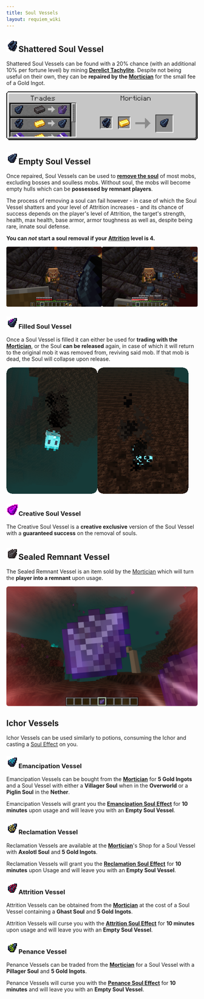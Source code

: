 ```yaml
---
title: Soul Vessels
layout: requiem_wiki
---
```


## ![Shattered Soul Vessel](img/shattered_soul_vessel.png)Shattered Soul Vessel 

Shattered Soul Vessels can be found with a 20% chance (with an additional 10% per fortune level) by mining **[Derelict Tachylite](obelisks#derelict-tachylite----)**. Despite not being useful on their own, they can be **repaired by the [Mortician](#mortician)** for the small fee of a Gold Ingot.

![Shattered Soul Vessel Trade](img/ShatteredSoulVesselTrade.png)



## ![Soul Vessel](img/soul_vessel.png)Empty Soul Vessel

Once repaired, Soul Vessels can be used to [**remove the soul**](gameplay#soul-state) of most mobs,
excluding bosses and soulless mobs. Without soul, the mobs will become empty hulls
which can be **possessed by remnant players**.

The process of removing a soul can fail however - in case of which the Soul Vessel shatters and
your level of Attrition increases - and its chance of success depends on the player's level of Attrition,
the target's strength, health, max health, base armor, armor toughness as well as, despite being rare,
innate soul defense.

**You can _not_ start a soul removal if your [Attrition](effects#attrition) level is 4.**

![Soul Stealing](img/SoulStealing.png)

### ![Filled Soul Vessel](img/soul_vessel_filled.png)Filled Soul Vessel

Once a Soul Vessel is filled it can either be used for **trading with the [Mortician](mortician#trades)**,
or the Soul **can be released** again, in case of which it will return to the original mob
it was removed from, reviving said mob. If that mob is dead, the Soul will collapse upon release.

![Soul](img/Soul.png)![Collapsing Soul](img/CollapsingSoul.png)



### ![Creative Soul Vessel](img/creative_soul_vessel.png)Creative Soul Vessel

The Creative Soul Vessel is a **creative exclusive** version of the Soul Vessel with a **guaranteed success** on the removal of souls.



## ![Sealed Remnant Vessel](img/sealed_remnant_vessel.png)Sealed Remnant Vessel

The Sealed Remnant Vessel is an item sold by the [Mortician](mortician) which will turn the **player into a remnant** upon usage.

![Remnant Release](img/RemnantRelease.png)



## Ichor Vessels

Ichor Vessels can be used similarly to potions, consuming the Ichor and casting a [Soul Effect](effects) on you.

### ![Emancipation Vessel](img/ichor_vessel_emancipation.png)Emancipation Vessel

Emancipation Vessels can be bought from the **[Mortician](mortician)** for **5 Gold Ingots** and a Soul Vessel with either a **Villager Soul** when in the **Overworld** or a **Piglin Soul** in the **Nether**.

Emancipation Vessels will grant you the **[Emancipation Soul Effect](effects#emancipation)** for **10 minutes** upon usage and will leave you with an **Empty Soul Vessel**.

### ![Reclamation Vessel](img/ichor_vessel_reclamation.png)Reclamation Vessel

Reclamation Vessels are available at the **[Mortician](mortician)**'s Shop for a Soul Vessel with **Axolotl Soul** and **5 Gold Ingots**.

Reclamation Vessels will grant you the **[Reclamation Soul Effect](effects#reclamation)** for **10 minutes** upon Usage and will leave you with an **Empty Soul Vessel**.

### ![Attrition Vessel](img/ichor_vessel_attrition.png)Attrition Vessel

Attrition Vessels can be obtained from the **[Mortician](mortician)** at the cost of a Soul Vessel containing a **Ghast Soul** and **5 Gold Ingots**.

Attrition Vessels will curse you with the **[Attrition Soul Effect](effects#attrition)** for **10 minutes** upon usage and will leave you with an **Empty Soul Vessel**.

### ![Penance Vessel](img/ichor_vessel_penance.png)Penance Vessel

Penance Vessels can be traded from the **[Mortician](mortician)** for a Soul Vessel with a **Pillager Soul** and **5 Gold Ingots**.

Penance Vessels will curse you with the **[Penance Soul Effect](effects#penance)** for **10 minutes** and will leave you with an **Empty Soul Vessel**.
